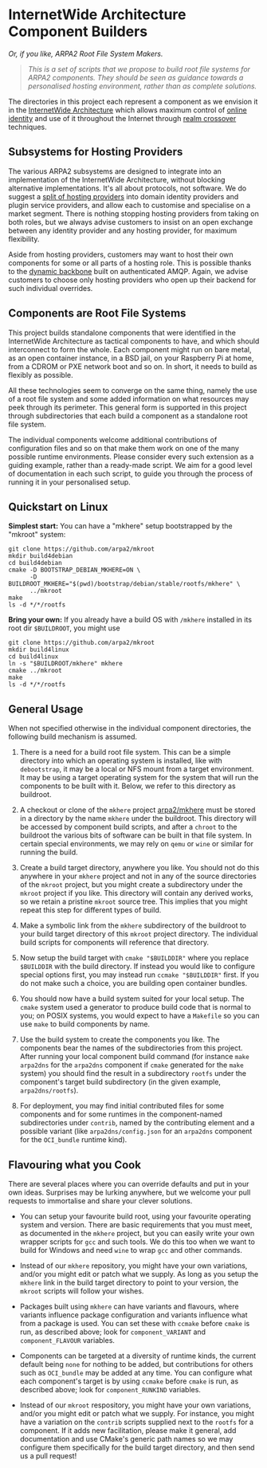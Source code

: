 # InternetWide Architecture Component Builders

*Or, if you like, ARPA2 Root File System Makers.*

> *This is a set of scripts that we propose to build root file systems
> for ARPA2 components.  They should be seen as guidance towards a
> personalised hosting environment, rather than as complete solutions.*

The directories in this project each represent a component as we
envision it in the
[InternetWide Architecture](http://internetwide.org/tag/architecture.html)
which allows maximum control of
[online identity](http://internetwide.org/tag/identity.html)
and use of it throughout the Internet through
[realm crossover](http://internetwide.org/blog/2015/04/22/id-2-byoid.html)
techniques.


## Subsystems for Hosting Providers

The various ARPA2 subsystems are designed to integrate into an
implementation of the InternetWide Architecture, without
blocking alternative implementations.
It's all about protocols, not software.
We do suggest a
[split of hosting providers](http://internetwide.org/blog/2014/11/19/back-to-hosting.html)
into domain identity providers and plugin service providers, and
allow each to customise and specialise on a market segment.
There is nothing stopping hosting providers from taking on
both roles, but we always advise customers to insist on an open
exchange between any identity provider and any hosting
provider, for maximum flexibility.

Aside from hosting providers, customers may want to host their
own components for some or all parts of a hosting role.  This
is possible thanks to the
[dynamic backbone](http://www.internetwide.org/blog/2018/11/22/backbone-innovations.html)
built on authenticated AMQP.
Again, we advise customers to choose only hosting providers
who open up their backend for such individual overrides.


## Components are Root File Systems

This project builds standalone components that were identified
in the InternetWide Architecture as tactical components to have,
and which should interconnect to form the whole.  Each component
might run on bare metal, as an open container instance, in a BSD jail,
on your Raspberry Pi at home, from a CDROM or PXE network boot
and so on.  In short, it needs to build as flexibly as possible.

All these technologies seem to converge on the same thing, namely the
use of a root file system and some added information on what resources
may peek through its perimeter.  This general form is supported in this
project through subdirectories that each build a component as a
standalone root file system.

The individual components welcome additional contributions of configuration
files and so on that make them work on one of the many possible runtime
environments.  Please consider every such extension as a guiding example,
rather than a ready-made script.  We aim for a good level of documentation
in each such script, to guide you through the process of running it in your
personalised setup.


## Quickstart on Linux

**Simplest start:**
You can have a "mkhere" setup bootstrapped by the "mkroot" system:

```
git clone https://github.com/arpa2/mkroot
mkdir build4debian
cd build4debian
cmake -D BOOTSTRAP_DEBIAN_MKHERE=ON \
      -D BUILDROOT_MKHERE="$(pwd)/bootstrap/debian/stable/rootfs/mkhere" \
      ../mkroot
make
ls -d */*/rootfs
```

**Bring your own:**
If you already have a build OS with `/mkhere` installed in its root dir
`$BUILDROOT`, you might use

```
git clone https://github.com/arpa2/mkroot
mkdir build4linux
cd build4linux
ln -s "$BUILDROOT/mkhere" mkhere
cmake ../mkroot
make
ls -d */*/rootfs
```

## General Usage

When not specified otherwise in the individual component directories,
the following build mechanism is assumed.

 1. There is a need for a build root file system.  This can be a
    simple directory into which an operating system is installed,
    like with `debootstrap`, it may be a local or NFS mount from
    a target environment.  It may be using a target operating
    system for the system that will run the components to be built
    with it.  Below, we refer to this directory as buildroot.

 2. A checkout or clone of the `mkhere` project
    [arpa2/mkhere](https://github.com/arpa2/mkhere)
    must be stored in a directory by the name `mkhere` under the
    buildroot.  This directory will be accessed by component
    build scripts, and after a `chroot` to the buildroot the
    various bits of software can be built in that file system.
    In certain special environments, we may rely on `qemu` or
    `wine` or similar for running the build.

 3. Create a build target directory, anywhere you like.
    You should not do this anywhere in your `mkhere` project
    and not in any of the source directories of the
    `mkroot` project, but you might create a subdirectory under
    the `mkroot` project if you like.  This directory will
    contain any derived works, so we retain a pristine `mkroot`
    source tree.  This implies that you might repeat this step
    for different types of build.

 4. Make a symbolic link from the `mkhere` subdirectory of the
    buildroot to your build target directory of this `mkroot` project
    directory.  The individual build scripts for components will
    reference that directory.

 5. Now setup the build target with `cmake "$BUILDDIR"` where you
    replace `$BUILDDIR` with the build directory.  If instead you
    would like to configure special options first, you may instead
    run `ccmake "$BUILDDIR"` first.  If you do not make such a choice,
    you are building open container bundles.

 6. You should now have a build system suited for your local setup.
    The `cmake` system used a generator to produce build code that
    is normal to you; on POSIX systems, you would expect to have a
    `Makefile` so you can use `make` to build components by name.

 7. Use the build system to create the components you like.  The
    components bear the names of the subdirectories from this
    project.  After running your local component build command
    (for instance `make arpa2dns` for the `arpa2dns` component if
    `cmake` generated for the `make` system)
    you should find the result in a subdirectory `rootfs` under
    the component's target build subdirectory
    (in the given example, `arpa2dns/rootfs`).

 8. For deployment, you may find initial contributed files for some
    components and for some runtimes in the component-named
    subdirectories under `contrib`, named by the contributing
    element and a possible variant (like `arpa2dns/config.json` for
    an `arpa2dns` component for the `OCI_bundle` runtime kind).


## Flavouring what you Cook

There are several places where you can override defaults and put in
your own ideas.  Surprises may be lurking anywhere, but we welcome
your pull requests to immortalise and share your clever solutions.

  * You can setup your favourite build root, using your favourite
    operating system and version.  There are basic requirements
    that you must meet, as documented in the `mkhere` project,
    but you can easily write your own wrapper scripts for `gcc`
    and such tools.  We do this too when we want to build for
    Windows and need `wine` to wrap `gcc` and other commands.

  * Instead of our `mkhere` repository, you might have your own
    variations, and/or you might edit or patch what we supply.
    As long as you setup the `mkhere` link in the build target
    directory to point to your version, the `mkroot` scripts
    will follow your wishes.

  * Packages built using `mkhere` can have variants and flavours,
    where variants influence package configuration and variants
    influence what from a package is used.  You can set these
    with `ccmake` before `cmake` is run, as described above;
    look for `component_VARIANT` and `component_FLAVOUR`
    variables.

  * Components can be targeted at a diversity of runtime kinds,
    the current default being `none` for nothing to be added,
    but contributions for others such as `OCI_bundle`
    may be added at any time.  You can configure what
    each component's target is by using `ccmake` before `cmake`
    is run, as described above; look for `component_RUNKIND`
    variables.

  * Instead of our `mkroot` respository, you might have your own
    variations, and/or you might edit or patch what we supply.
    For instance, you might have a variation on the `contrib`
    scripts supplied next to the `rootfs` for a component.
    If it adds new facilitation, please make it general, add
    documentation and use CMake's generic path names so we may
    configure them specifically for the build target directory,
    and then send us a pull request!

